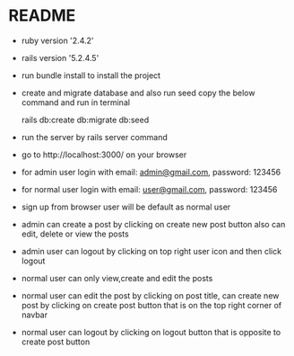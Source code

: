 # README

* ruby version '2.4.2'

* rails version '5.2.4.5'

* run bundle install to install the project

* create and migrate database and also run seed 
  copy the below command and run in terminal

  rails db:create db:migrate db:seed

* run the server by rails server command

* go to http://localhost:3000/ on your browser

* for admin user login with email: admin@gmail.com, password: 123456

* for normal user login with email: user@gmail.com, password: 123456

* sign up from browser user will be default as normal user

* admin can create a post by clicking on create new post button also can edit, delete or view the posts

* admin user can logout by clicking on top right user icon and then click logout

* normal user can only view,create and edit the posts

* normal user can edit the post by clicking on post title, can create new post by clicking on create post button that is on the top right corner of navbar

* normal user can logout by clicking on logout button that is opposite to create post button 
